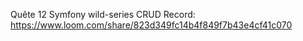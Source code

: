 Quête 12 Symfony wild-series CRUD
Record: https://www.loom.com/share/823d349fc14b4f849f7b43e4cf41c070
